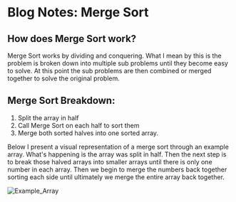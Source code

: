 # Blog Notes: Merge Sort

## How does Merge Sort work?
Merge Sort works by dividing and conquering. What I mean by this is the problem is broken down
into multiple sub problems until they become easy to solve. At this point the sub problems are
then combined or merged together to solve the original problem.

## Merge Sort Breakdown:
1. Split the array in half
2. Call Merge Sort on each half to sort them
3. Merge both sorted halves into one sorted array.

Below I present a visual representation of a merge sort through an example array.
What's happening is the array was split in half. Then the next step is to break those halved
arrays into smaller arrays until there is only one number in each array. Then we begin to merge
the numbers back together sorting each side until ultimately we merge the entire array back together.

![Example_Array](../../../../../Desktop/example_array.png)
